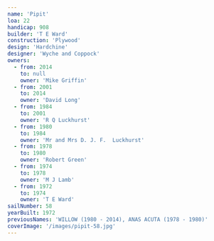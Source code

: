 ```yaml
---
name: 'Pipit'
loa: 22
handicap: 908
builder: 'T E Ward'
construction: 'Plywood'
design: 'Hardchine'
designer: 'Wyche and Coppock'
owners:
  - from: 2014
    to: null
    owner: 'Mike Griffin'
  - from: 2001
    to: 2014
    owner: 'David Long'
  - from: 1984
    to: 2001
    owner: 'R Q Luckhurst'
  - from: 1980
    to: 1984
    owner: 'Mr and Mrs D. J. F.  Luckhurst'
  - from: 1978
    to: 1980
    owner: 'Robert Green'
  - from: 1974
    to: 1978
    owner: 'M J Lamb'
  - from: 1972
    to: 1974
    owner: 'T E Ward'
sailNumber: 58
yearBuilt: 1972
previousNames: 'WILLOW (1980 - 2014), ANAS ACUTA (1978 - 1980)'
coverImage: '/images/pipit-58.jpg'
---
```

